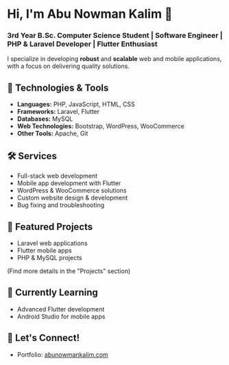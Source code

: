 # Hi, I'm Abu Nowman Kalim 👋

### 3rd Year B.Sc. Computer Science Student | Software Engineer | PHP & Laravel Developer | Flutter Enthusiast

I specialize in developing **robust** and **scalable** web and mobile applications, with a focus on delivering quality solutions.

## 🔧 Technologies & Tools
- **Languages:** PHP, JavaScript, HTML, CSS
- **Frameworks:** Laravel, Flutter
- **Databases:** MySQL
- **Web Technologies:** Bootstrap, WordPress, WooCommerce
- **Other Tools:** Apache, Git

## 🛠️ Services
- Full-stack web development
- Mobile app development with Flutter
- WordPress & WooCommerce solutions
- Custom website design & development
- Bug fixing and troubleshooting

## 🚀 Featured Projects
- Laravel web applications
- Flutter mobile apps
- PHP & MySQL projects

(Find more details in the "Projects" section)

## 🌱 Currently Learning
- Advanced Flutter development
- Android Studio for mobile apps

## 🤝 Let's Connect!
- Portfolio: [abunowmankalim.com](https://www.abunowmankalim.com/)
